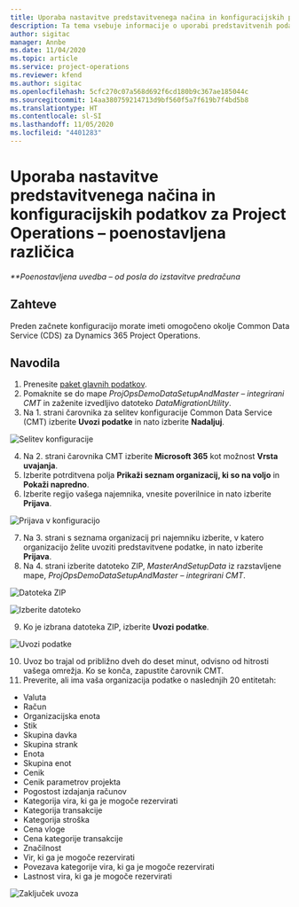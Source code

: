 ```yaml
---
title: Uporaba nastavitve predstavitvenega načina in konfiguracijskih podatkov – poenostavljena različica
description: Ta tema vsebuje informacije o uporabi predstavitvenih podatkov za nastavitev in konfiguracijo za storitev Project Operations.
author: sigitac
manager: Annbe
ms.date: 11/04/2020
ms.topic: article
ms.service: project-operations
ms.reviewer: kfend
ms.author: sigitac
ms.openlocfilehash: 5cfc270c07a568d692f6cd180b9c367ae185044c
ms.sourcegitcommit: 14aa380759214713d9bf560f5a7f619b7f4bd5b8
ms.translationtype: HT
ms.contentlocale: sl-SI
ms.lasthandoff: 11/05/2020
ms.locfileid: "4401283"
---
```

# <a name="apply-demo-setup-and-configuration-data-for-project-operations---lite"></a>Uporaba nastavitve predstavitvenega načina in konfiguracijskih podatkov za Project Operations – poenostavljena različica 

_**Poenostavljena uvedba – od posla do izstavitve predračuna_

## <a name="prerequisites"></a>Zahteve

Preden začnete konfiguracijo morate imeti omogočeno okolje Common Data Service (CDS) za Dynamics 365 Project Operations.


## <a name="instructions"></a>Navodila

1. Prenesite [paket glavnih podatkov](https://download.microsoft.com/download/3/4/1/341bf279-a64f-4baa-af31-ce624859b518/ProjOpsSampleSetupData%20-%20CE%20only%20CMT.zip). 
2. Pomaknite se do mape *ProjOpsDemoDataSetupAndMaster – integrirani CMT* in zaženite izvedljivo datoteko *DataMigrationUtility*.
3. Na 1. strani čarovnika za selitev konfiguracije Common Data Service (CMT) izberite **Uvozi podatke** in nato izberite **Nadaljuj**.

![Selitev konfiguracije](./media/1ConfigurationMigration.png)

4. Na 2. strani čarovnika CMT izberite **Microsoft 365** kot možnost **Vrsta uvajanja**.
5. Izberite potrditvena polja **Prikaži seznam organizacij, ki so na voljo** in **Pokaži napredno**.
6. Izberite regijo vašega najemnika, vnesite poverilnice in nato izberite **Prijava**.

![Prijava v konfiguracijo](./media/2ConfigurationSignin.png)

7. Na 3. strani s seznama organizacij pri najemniku izberite, v katero organizacijo želite uvoziti predstavitvene podatke, in nato izberite **Prijava**.
8. Na 4. strani izberite datoteko ZIP, *MasterAndSetupData* iz razstavljene mape, *ProjOpsDemoDataSetupAndMaster – integrirani CMT*.

![Datoteka ZIP](./media/3ZipFile.png)

![Izberite datoteko](./media/4SelectAFile.png)

9. Ko je izbrana datoteka ZIP, izberite **Uvozi podatke**.

![Uvozi podatke](./media/5ImportData.png)

10. Uvoz bo trajal od približno dveh do deset minut, odvisno od hitrosti vašega omrežja. Ko se konča, zapustite čarovnik CMT. 
11. Preverite, ali ima vaša organizacija podatke o naslednjih 20 entitetah:

-   Valuta
-   Račun
-   Organizacijska enota
-   Stik
-   Skupina davka
-   Skupina strank
-   Enota
-   Skupina enot
-   Cenik
-   Cenik parametrov projekta 
-   Pogostost izdajanja računov
-   Kategorija vira, ki ga je mogoče rezervirati
-   Kategorija transakcije
-   Kategorija stroška
-   Cena vloge
-   Cena kategorije transakcije
-   Značilnost
-   Vir, ki ga je mogoče rezervirati
-   Povezava kategorije vira, ki ga je mogoče rezervirati
-   Lastnost vira, ki ga je mogoče rezervirati

![Zaključek uvoza](./media/6CompleteImport.png)
